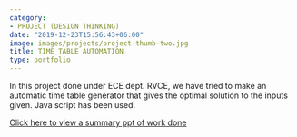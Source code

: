 ```yaml
---
category:
- PROJECT (DESIGN THINKING)
date: "2019-12-23T15:56:43+06:00"
image: images/projects/project-thumb-two.jpg
title: TIME TABLE AUTOMATION
type: portfolio
---
```

 In this project done under ECE dept. RVCE, we have tried to make an automatic time table generator that gives the optimal solution to the inputs given. Java script has been used.
 
 [Click here to view a summary ppt of work done](https://yashparna.netlify.app/DTL_presentation.pptx)